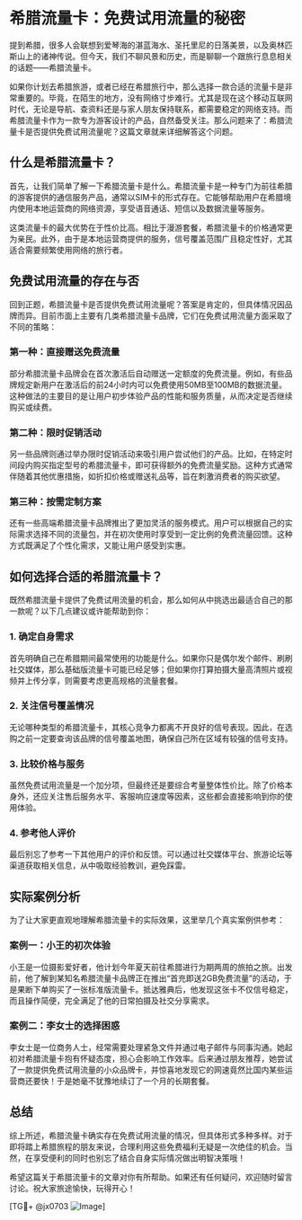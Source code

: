 # 希腊流量卡：免费试用流量的秘密

提到希腊，很多人会联想到爱琴海的湛蓝海水、圣托里尼的日落美景，以及奥林匹斯山上的诸神传说。但今天，我们不聊风景和历史，而是聊聊一个跟旅行息息相关的话题——希腊流量卡。

如果你计划去希腊旅游，或者已经在希腊旅行中，那么选择一款合适的流量卡是非常重要的。毕竟，在陌生的地方，没有网络寸步难行。尤其是现在这个移动互联网时代，无论是导航、查资料还是与家人朋友保持联系，都需要稳定的网络支持。而希腊流量卡作为一款专为游客设计的产品，自然备受关注。那么问题来了：希腊流量卡是否提供免费试用流量呢？这篇文章就来详细解答这个问题。

## 什么是希腊流量卡？

首先，让我们简单了解一下希腊流量卡是什么。希腊流量卡是一种专门为前往希腊的游客提供的通信服务产品，通常以SIM卡的形式存在。它能够帮助用户在希腊境内使用本地运营商的网络资源，享受语音通话、短信以及数据流量等服务。

这类流量卡的最大优势在于性价比高。相比于漫游套餐，希腊流量卡的价格通常更为亲民。此外，由于是本地运营商提供的服务，信号覆盖范围广且稳定性好，尤其适合需要频繁使用网络的旅行者。

## 免费试用流量的存在与否

回到正题，希腊流量卡是否提供免费试用流量呢？答案是肯定的，但具体情况因品牌而异。目前市面上主要有几类希腊流量卡品牌，它们在免费试用流量方面采取了不同的策略：

### 第一种：直接赠送免费流量
部分希腊流量卡品牌会在首次激活后自动赠送一定额度的免费流量。例如，有些品牌规定新用户在激活后的前24小时内可以免费使用50MB至100MB的数据流量。这种做法的主要目的是让用户初步体验产品的性能和服务质量，从而决定是否继续购买或续费。

### 第二种：限时促销活动
另一些品牌则通过举办限时促销活动来吸引用户尝试他们的产品。比如，在特定时间段内购买指定型号的希腊流量卡，即可获得额外的免费流量奖励。这种方式通常伴随着其他优惠措施，如折扣价格或赠送礼品等，旨在刺激消费者的购买欲望。

### 第三种：按需定制方案
还有一些高端希腊流量卡品牌推出了更加灵活的服务模式。用户可以根据自己的实际需求选择不同的流量包，并在初次使用时享受到一定比例的免费流量回馈。这种方式既满足了个性化需求，又能让用户感受到实惠。

## 如何选择合适的希腊流量卡？

既然希腊流量卡提供了免费试用流量的机会，那么如何从中挑选出最适合自己的那一款呢？以下几点建议或许能帮助到你：

### 1. 确定自身需求
首先明确自己在希腊期间最常使用的功能是什么。如果你只是偶尔发个邮件、刷刷社交媒体，那么基础版流量卡可能已经足够；但如果你打算拍摄大量高清照片或视频并上传分享，则需要考虑更高规格的流量套餐。

### 2. 关注信号覆盖情况
无论哪种类型的希腊流量卡，其核心竞争力都离不开良好的信号表现。因此，在选购之前一定要查询该品牌的信号覆盖地图，确保自己所在区域有较强的信号支持。

### 3. 比较价格与服务
虽然免费试用流量是一个加分项，但最终还是要综合考量整体性价比。除了价格本身外，还应关注售后服务水平、客服响应速度等因素，这些都会直接影响到你的使用体验。

### 4. 参考他人评价
最后别忘了参考一下其他用户的评价和反馈。可以通过社交媒体平台、旅游论坛等渠道获取相关信息，从中吸取经验教训，避免踩雷。

## 实际案例分析

为了让大家更直观地理解希腊流量卡的实际效果，这里举几个真实案例供参考：

### 案例一：小王的初次体验
小王是一位摄影爱好者，他计划今年夏天前往希腊进行为期两周的旅拍之旅。出发前，他了解到某知名希腊流量卡品牌正在推出“首充即送2GB免费流量”的活动，于是果断下单购买了一张标准版流量卡。抵达雅典后，他发现这张卡不仅信号稳定，而且操作简便，完全满足了他的日常拍摄及社交分享需求。

### 案例二：李女士的选择困惑
李女士是一位商务人士，经常需要处理紧急文件并通过电子邮件与同事沟通。她起初对希腊流量卡抱有怀疑态度，担心会影响工作效率。后来通过朋友推荐，她尝试了一款提供免费试用流量的小众品牌卡，并惊喜地发现它的网速竟然比国内某些运营商还要快！于是她毫不犹豫地续订了一个月的长期套餐。

## 总结

综上所述，希腊流量卡确实存在免费试用流量的情况，但具体形式多种多样。对于即将踏上希腊旅程的朋友来说，合理利用这些免费福利无疑是一次绝佳的机会。当然，在享受便利的同时也别忘了结合自身实际情况做出明智决策哦！

希望这篇关于希腊流量卡的文章对你有所帮助。如果还有任何疑问，欢迎随时留言讨论。祝大家旅途愉快，玩得开心！

[TG💪+ @jx0703 ![Image](https://github.com/user-attachments/assets/dbca1d08-cadb-493c-b0ec-ad6f7a83f270)]